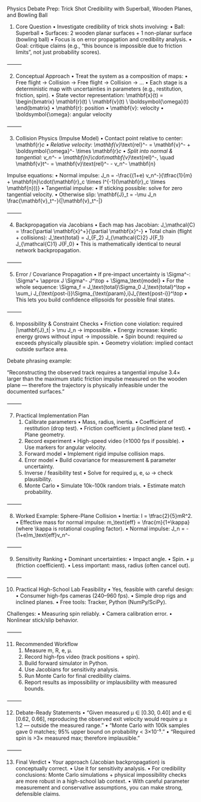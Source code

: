 Physics Debate Prep: Trick Shot Credibility with Superball, Wooden Planes, and Bowling Ball

1. Core Question
	•	Investigate credibility of trick shots involving:
	•	Ball: Superball
	•	Surfaces: 2 wooden planar surfaces + 1 non-planar surface (bowling ball)
	•	Focus is on error propagation and credibility analysis.
	•	Goal: critique claims (e.g., “this bounce is impossible due to friction limits”, not just probability scores).

⸻

2. Conceptual Approach
	•	Treat the system as a composition of maps:
	•	Free flight → Collision → Free flight → Collision → …
	•	Each stage is a deterministic map with uncertainties in parameters (e.g., restitution, friction, spin).
	•	State vector representation:
\mathbf{x}(t) =
\begin{bmatrix}
\mathbf{r}(t) \\
\mathbf{v}(t) \\
\boldsymbol{\omega}(t)
\end{bmatrix}
	•	\mathbf{r}: position
	•	\mathbf{v}: velocity
	•	\boldsymbol{\omega}: angular velocity

⸻

3. Collision Physics (Impulse Model)
	•	Contact point relative to center: \mathbf{r}_c
	•	Relative velocity:
\mathbf{v}_\text{rel}^- = \mathbf{v}^- + \boldsymbol{\omega}^- \times \mathbf{r}_c
	•	Split into normal & tangential:
v_n^- = \mathbf{n}\cdot\mathbf{v}_\text{rel}^-, \quad
\mathbf{v}t^- = \mathbf{v}\text{rel}^- - v_n^- \mathbf{n}

Impulse equations:
	•	Normal impulse:
J_n = -\frac{(1+e) v_n^-}{\tfrac{1}{m} + \mathbf{n}\cdot(\mathbf{r}_c \times I^{-1}(\mathbf{r}_c \times \mathbf{n}))}
	•	Tangential impulse:
	•	If sticking possible: solve for zero tangential velocity.
	•	Otherwise slip:
\mathbf{J}_t = -\mu J_n \frac{\mathbf{v}_t^-}{\|\mathbf{v}_t^-\|}

⸻

4. Backpropagation via Jacobians
	•	Each map has Jacobian:
J_\mathcal{C} = \frac{\partial \mathbf{x}^+}{\partial \mathbf{x}^-}
	•	Total chain (flight + collisions):
J_\text{total} = J_{F_2} J_{\mathcal{C}2} J{F_1} J_{\mathcal{C}1} J{F_0}
	•	This is mathematically identical to neural network backpropagation.

⸻

5. Error / Covariance Propagation
	•	If pre-impact uncertainty is \Sigma^-:
\Sigma^+ \approx J \Sigma^- J^\top + \Sigma_\text{model}
	•	For the whole sequence:
\Sigma_f = J_\text{total}\Sigma_0 J_\text{total}^\top + \sum_i J_{\text{post-i}}\Sigma_{\text{param},i}J_{\text{post-i}}^\top
	•	This lets you build confidence ellipsoids for possible final states.

⸻

6. Impossibility & Constraint Checks
	•	Friction cone violation: required |\mathbf{J}_t| > \mu J_n → impossible.
	•	Energy increase: kinetic energy grows without input → impossible.
	•	Spin bound: required ω exceeds physically plausible spin.
	•	Geometry violation: implied contact outside surface area.

Debate phrasing example:

“Reconstructing the observed track requires a tangential impulse 3.4× larger than the maximum static friction impulse measured on the wooden plane — therefore the trajectory is physically infeasible under the documented surfaces.”

⸻

7. Practical Implementation Plan
	1.	Calibrate parameters
	•	Mass, radius, inertia.
	•	Coefficient of restitution (drop test).
	•	Friction coefficient μ (inclined plane test).
	•	Plane geometry.
	2.	Record experiment
	•	High-speed video (≥1000 fps if possible).
	•	Use markers for angular velocity.
	3.	Forward model
	•	Implement rigid impulse collision maps.
	4.	Error model
	•	Build covariance for measurement & parameter uncertainty.
	5.	Inverse / feasibility test
	•	Solve for required μ, e, ω → check plausibility.
	6.	Monte Carlo
	•	Simulate 10k–100k random trials.
	•	Estimate match probability.

⸻

8. Worked Example: Sphere-Plane Collision
	•	Inertia: I = \tfrac{2}{5}mR^2.
	•	Effective mass for normal impulse:
m_\text{eff} = \frac{m}{1+\kappa}
(where \kappa is rotational coupling factor).
	•	Normal impulse:
J_n = -(1+e)m_\text{eff}v_n^-

⸻

9. Sensitivity Ranking
	•	Dominant uncertainties:
	•	Impact angle.
	•	Spin.
	•	μ (friction coefficient).
	•	Less important: mass, radius (often cancel out).

⸻

10. Practical High-School Lab Feasibility
	•	Yes, feasible with careful design:
	•	Consumer high-fps cameras (240–960 fps).
	•	Simple drop rigs and inclined planes.
	•	Free tools: Tracker, Python (NumPy/SciPy).

Challenges:
	•	Measuring spin reliably.
	•	Camera calibration error.
	•	Nonlinear stick/slip behavior.

⸻

11. Recommended Workflow
	1.	Measure m, R, e, μ.
	2.	Record high-fps video (track positions + spin).
	3.	Build forward simulator in Python.
	4.	Use Jacobians for sensitivity analysis.
	5.	Run Monte Carlo for final credibility claims.
	6.	Report results as impossibility or implausibility with measured bounds.

⸻

12. Debate-Ready Statements
	•	“Given measured μ ∈ [0.30, 0.40] and e ∈ [0.62, 0.66], reproducing the observed exit velocity would require μ ≥ 1.2 — outside the measured range.”
	•	“Monte Carlo with 100k samples gave 0 matches; 95% upper bound on probability < 3×10⁻⁵.”
	•	“Required spin is >3× measured max; therefore implausible.”

⸻

13. Final Verdict
	•	Your approach (Jacobian backpropagation) is conceptually correct.
	•	Use it for sensitivity analysis.
	•	For credibility conclusions: Monte Carlo simulations + physical impossibility checks are more robust in a high-school lab context.
	•	With careful parameter measurement and conservative assumptions, you can make strong, defensible claims.